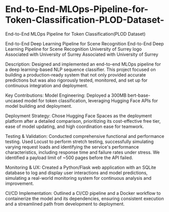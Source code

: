 # End-to-End-MLOps-Pipeline-for-Token-Classification-PLOD-Dataset-
 End-to-End MLOps Pipeline for Token Classification(PLOD Dataset)

End-to-End Deep Learning Pipeline for Scene Recognition
End-to-End Deep Learning Pipeline for Scene Recognition
University of Surrey logo
Associated with University of Surrey
Associated with University of Surrey

Description:
Designed and implemented an end-to-end MLOps pipeline for a deep learning-based NLP sequence classifier. This project focused on building a production-ready system that not only provided accurate predictions but was also rigorously tested, monitored, and set up for continuous integration and deployment.

Key Contributions:
Model Engineering: Deployed a 300MB bert-base-uncased model for token classification, leveraging Hugging Face APIs for model building and deployment.

Deployment Strategy: Chose Hugging Face Spaces as the deployment platform after a detailed comparison, prioritizing its cost-effective free tier, ease of model updating, and high coordination ease for teamwork.

Testing & Validation: Conducted comprehensive functional and performance testing. Used 
Locust to perform stretch testing, successfully simulating varying request loads and identifying the service's performance characteristics, including response time and failure rates under stress. We identified a payload limit of ~500 pages before the API failed.

Monitoring & UX: Created a Python/Flask web application with an SQLite database to log and display user interactions and model predictions, simulating a real-world monitoring system for continuous analysis and improvement.

CI/CD Implementation: Outlined a CI/CD pipeline and a Docker workflow to containerize the model and its dependencies, ensuring consistent execution and a streamlined path from development to deployment.